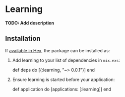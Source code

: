 # Learning

**TODO: Add description**

## Installation

If [available in Hex](https://hex.pm/docs/publish), the package can be installed as:

  1. Add learning to your list of dependencies in `mix.exs`:

        def deps do
          [{:learning, "~> 0.0.1"}]
        end

  2. Ensure learning is started before your application:

        def application do
          [applications: [:learning]]
        end

